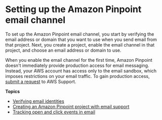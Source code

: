 # Setting up the Amazon Pinpoint email channel<a name="channels-email-setup"></a>

To set up the Amazon Pinpoint email channel, you start by verifying the email address or domain that you want to use when you send email from that project\. Next, you create a project, enable the email channel in that project, and choose an email address or domain to use\.

When you enable the email channel for the first time, Amazon Pinpoint doesn't immediately provide production access for email messaging\. Instead, your AWS account has access only to the email sandbox, which imposes restrictions on your email traffic\. To gain production access, [submit a request](channels-email-setup-production-access.md) to AWS Support\.

**Topics**
+ [Verifying email identities](channels-email-manage-verify.md)
+ [Creating an Amazon Pinpoint project with email support](channels-email-setup-create.md)
+ [Tracking open and click events in email](channels-email-open-click-tracking.md)